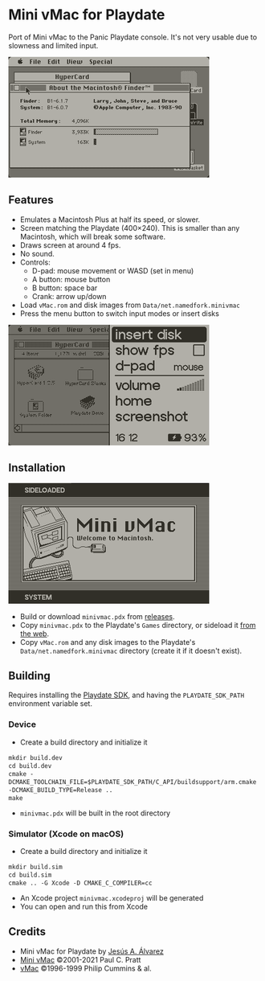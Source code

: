 # Mini vMac for Playdate

Port of Mini vMac to the Panic Playdate console. It's not very usable due to slowness and limited input.

![About the Macintosh Finder](Screenshots/system6-about.png)

## Features

* Emulates a Macintosh Plus at half its speed, or slower.
* Screen matching the Playdate (400×240). This is smaller than any Macintosh, which will break some software.
* Draws screen at around 4 fps.
* No sound.
* Controls:
	* D-pad: mouse movement or WASD (set in menu)
	* A button: mouse button
	* B button: space bar
	* Crank: arrow up/down
* Load `vMac.rom` and disk images from `Data/net.namedfork.minivmac`
* Press the menu button to switch input modes or insert disks

![Menu](Screenshots/menu.png)

## Installation

![Card in the Playdate home screen](Screenshots/home-card.png)

* Build or download `minivmac.pdx` from [releases](https://github.com/zydeco/minivmac4playdate/releases).
* Copy `minivmac.pdx` to the Playdate's `Games` directory, or sideload it [from the web](https://play.date/account/sideload/).
* Copy `vMac.rom` and any disk images to the Playdate's `Data/net.namedfork.minivmac` directory (create it if it doesn't exist).


## Building

Requires installing the [Playdate SDK](https://play.date/dev/), and having the `PLAYDATE_SDK_PATH` environment variable set.

### Device

* Create a build directory and initialize it 

```
mkdir build.dev
cd build.dev
cmake -DCMAKE_TOOLCHAIN_FILE=$PLAYDATE_SDK_PATH/C_API/buildsupport/arm.cmake -DCMAKE_BUILD_TYPE=Release ..
make
```

* `minivmac.pdx` will be built in the root directory

### Simulator (Xcode on macOS)

* Create a build directory and initialize it 

```
mkdir build.sim
cd build.sim
cmake .. -G Xcode -D CMAKE_C_COMPILER=cc
```

* An Xcode project `minivmac.xcodeproj` will be generated
* You can open and run this from Xcode

## Credits

* Mini vMac for Playdate by [Jesús A. Álvarez](https://github.com/zydeco)
* [Mini vMac](http://gryphel.com/c/minivmac/) ©2001-2021 Paul C. Pratt
* [vMac](http://vmac.org/) ©1996-1999 Philip Cummins & al.
